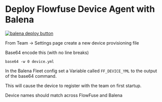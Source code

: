 # Deploy Flowfuse Device Agent with Balena

[![balena deploy button](https://www.balena.io/deploy.svg)](https://dashboard.balena-cloud.com/deploy?repoUrl=https://github.com/hardillb/ff-device-balena)

From Team -> Settings page create a new device provisioning file

Base64 encode this (with no line breaks)

```
base64 -w 0 device.yml
```

In the Balena Fleet config set a Variable called `FF_DEVICE_YML` to the output of the base64 command.

This will cause the device to register with the team on first startup.

Device names should match across FlowFuse and Balena

